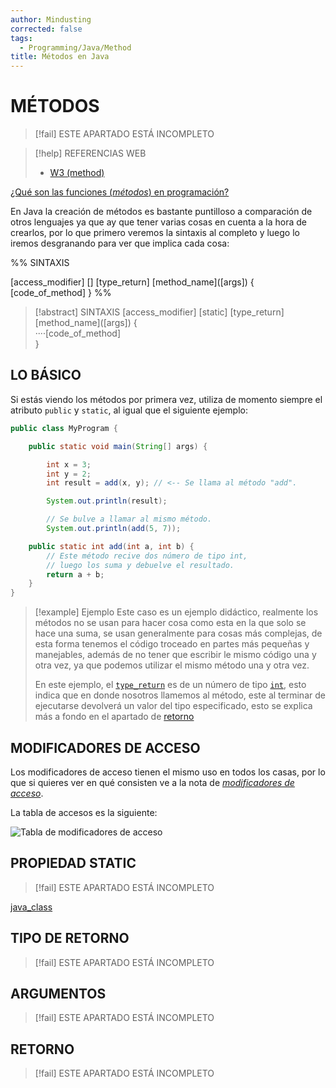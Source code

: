 ```yaml
---
author: Mindusting
corrected: false
tags:
  - Programming/Java/Method
title: Métodos en Java
---
```


# MÉTODOS

> [!fail] ESTE APARTADO ESTÁ INCOMPLETO

> [!help] REFERENCIAS WEB
> - [W3 (method)](https://www.w3schools.com/java/java_methods.asp)

[¿Qué son las funciones (*métodos*) en programación?](../pc/pc_function.md)

En Java la creación de métodos es bastante puntilloso a comparación de otros lenguajes ya que ay que tener varias cosas en cuenta a la hora de crearlos, por lo que primero veremos la sintaxis al completo y luego lo iremos desgranando para ver que implica cada cosa:

%%
SINTAXIS

[access_modifier] [<static>] [type_return] \[method_name]([args]) {
    [code_of_method]
}
%%

> [!abstract] SINTAXIS
> <span class="italic"><span class="key-word-color">[access_modifier] [static] [type_return]</span> <span class="function-color">[method_name]</span></span>(<span class="italic grey">[args]</span>) {<br><span class="transparency">····</span><span class="italic grey">[code_of_method]</span><br>}

## LO BÁSICO

Si estás viendo los métodos por primera vez, utiliza de momento siempre el atributo `public` y `static`, al igual que el siguiente ejemplo:

```java
public class MyProgram {

    public static void main(String[] args) {

        int x = 3;
        int y = 2;
        int result = add(x, y); // <-- Se llama al método "add".

        System.out.println(result);

        // Se bulve a llamar al mismo método.
        System.out.println(add(5, 7));

    public static int add(int a, int b) {
        // Este método recive dos número de tipo int,
        // luego los suma y debuelve el resultado.
        return a + b;
    }
}
```

> [!example] Ejemplo
> Este caso es un ejemplo didáctico, realmente los métodos no se usan para hacer cosa como esta en la que solo se hace una suma, se usan generalmente para cosas más complejas, de esta forma tenemos el código troceado en partes más pequeñas y manejables, además de no tener que escribir le mismo código una y otra vez, ya que podemos utilizar el mismo método una y otra vez.
>
> En este ejemplo, el [`type_return`](#TIPO%20DE%20RETORNO) es de un número de tipo [`int`](java_variable.md#INT), esto indica que en donde nosotros llamemos al método, este al terminar de ejecutarse devolverá un valor del tipo especificado, esto se explica más a fondo en el apartado de [retorno](#RETORNO)

## MODIFICADORES DE ACCESO

Los modificadores de acceso tienen el mismo uso en todos los casas, por lo que si quieres ver en qué consisten ve a la nota de *[modificadores de acceso](java_access_modifiers.md)*.

La tabla de accesos es la siguiente:

![Tabla de modificadores de acceso](java_access_modifiers.md#^access-modifiers-table)

## PROPIEDAD STATIC

> [!fail] ESTE APARTADO ESTÁ INCOMPLETO

[java_class](java_class.md#PROPIEDAD%20STATIC)

## TIPO DE RETORNO

> [!fail] ESTE APARTADO ESTÁ INCOMPLETO

## ARGUMENTOS

> [!fail] ESTE APARTADO ESTÁ INCOMPLETO

## RETORNO

> [!fail] ESTE APARTADO ESTÁ INCOMPLETO
